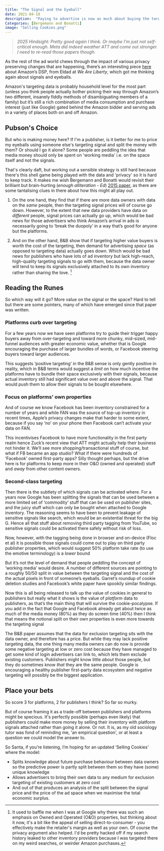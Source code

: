 ```yaml
---
title: "The Signal and the Eyeball"
date: 2021-04-18
description:  "Paying to advertise is now as much about buying the targeting signal as it is the space in front of someone's eyeballs. But how will that play out over the next few years and what's a content owner to do?"
Categories: [Bergemann and Bonatti]
image: "Selling Cookies.png"
---
```


> _2025 Hindsight: Pretty good again I think. Or maybe I'm just not self-critical enough. Meta did indeed weather ATT and come out stronger. I need to re-read those papers though._

As the rest of the ad world chews through the impact of various privacy preserving changes that are happening, there’s an interesting piece [here](https://www.linkedin.com/pulse/what-audiences-inside-amazon-dsp-eldad-sotnick-yogev/) about Amazon’s DSP, from Eldad at *We Are Liberty*, which got me thinking again about signals and eyeballs. 

Amazon's targeting data is probably household level for the most part (unless you think people actually bother picking their way through Amazon’s two different, insanely fiddly methods of disambiguating members of a family) but it’s still a rich combination of media consumption and purchase interest (just like Google) gated behind the Amazon bidder and serving ads in a variety of places both on and off Amazon.

## Pubson's Choice
But who is making money here? If I'm a publisher, is it better for me to price my eyeballs using someone else's targeting signal and split the money with them? Or should I go it alone? Some people are peddling the idea that media money should only be spent on 'working media' i.e. on the space itself and not the signals.

That's clearly daft, but working out a sensible strategy is still hard because there's this shell game being played with the data and 'privacy' so it is hard to keep track. It makes me wish Bergemann and Bonatti would revisit their brilliant but brain-hurting (*enough alliteration - Ed*) [2015 paper](http://www.mit.edu/~bonatti/selling_cookies.pdf), as there are some tantalising clues in there about how this might all play out. 

1. On the one hand, they find that if there are more data owners with data on the *same* people, then the targeting signal prices will of course go down. However, to the extent that new data providers have data on *different* people, signal prices can actually go up, which would be bad news for those advertisers who think Amazon’s arrival in ads is necessarily going to ‘break the duopoly’ in a way that’s good for anyone but the platforms. 

2. And on the other hand, B&B show that if targeting higher value buyers is worth the cost of the targeting, then demand for advertising *space* (as opposed to targeting data) actually goes down. Which would be bad news for publishers who have lots of ad inventory but lack high-reach, high-quality targeting signals to go with them, because the data owner will tend to keep its signals exclusively attached to its own inventory rather than sharing the love. [^1]

## Reading the Runes
So which way will it go? More value on the signal or the space? Hard to tell but there are some pointers, many of which have emerged since that paper was written. 

### Platforms curb over targeting
For a few years now we have seen platforms try to guide their trigger happy buyers away from over-targeting and toward more chunky, mid-sized, mid-funnel audiences with greater economic value, whether that is Google encouraging the purchase of larger bundles of words, or Facebook steering buyers toward larger audiences.

This suggests ‘positive targeting’ in the B&B sense is only gently positive in reality, which in B&B terms would suggest a *limit* on how much incentive the platforms have to bundle their space exclusively with their signals, because actual inventory still had significant value over and above the signal. That would push them to allow their signals to be bought elsewhere. 

### Focus on platforms' own properties
And of course we know Facebook has been inventory constrained for a number of years and while FAN was the source of top-up inventory in recent times, Apple’s privacy changes make that harder to some extent, because if you say ‘no’ on your phone then Facebook can’t activate your data on FAN.

This incentivises Facebook to have more functionality in the first party realm hence Zuck’s recent view that ATT might actually help their business not hinder it. We’ll see more shopping/transactional stuff of course, but what if FB became an app studio? What if there were hundreds of ‘Facebook’ owned first-party apps? Silly thought perhaps, but the drive here is for platforms to keep more in their O&O (owned and operated) stuff and *away* from other content owners. 

### Second-class targeting
Then there is the subtlety of which signals can be activated where. For a years now Google has been splitting the signals that can be used between a more limited set of ‘commodity’ stuff that can be used on publisher sites, and the juicy stuff which can only be bought when attached to Google inventory. The reasoning seems to have been to prevent leakage of sensitive signals like search, which would be an existential threat for the big G. Hence all that stuff about removing third party tagging from YouTube, so  sensitive signals could be activated there safely without risk of loss.

Now, however, with the tagging being done in browser and on-device (Floc et al) it is possible those signals could come out to play on third party publisher properties, which would suggest 50% platform take rate (to use the emotive terminology) is a *lower* bound

But it’s not the level of demand that people peddling the concept of ‘working media’ would desire. A number of different sources are pointing to a roughly 50/50 split in value between the targeting signal and the cost of the actual pixels in front of someone’s eyeballs. Garret’s roundup of cookie deletion studies and Facebook’s white paper have spookily similar findings. 

Now this is all being released to talk up the value of cookies in general to publishers but really what it shows is the value of *platform* data to publishers, as that’s the main thing that will survive the cookie-pocalypse. If you add in the fact that Google and Facebook already get about twice as much of the media money (80%) as they do screen time (40%) then I think that means the notional split on their own properties is even more towards the targeting signal

The B&B paper assumes that the data for exclusion targeting sits with the data owner, and therefore has a price. But while they may lack positive targeting data, the one thing many media owners can do now is provide some negative targeting at low or zero cost because they have managed to get some kind of login advertisers can link to, which lets them exclude existing customers. Publishers might know little *about* those people, but they do sometimes know *that* they are the same people. Google is encouraging a healthy publisher first-party data ecosystem and negative targeting will possibly be the biggest application. 

## Place your bets
So score 3 for platforms, 2 for publishers I think? So far so murky.

But of course framing it as a trade-off between publishers and platforms might be specious. It's perfectly possible (perhaps even likely) that publishers could make more money by selling their inventory with platform signals attached rather than going it alone. Or not. It is, as my old sociology tutor was fond of reminding me, 'an empirical question', or at least a question we could model the answer to. 

So Santa, if you’re listening, I’m hoping for an updated ‘Selling Cookies’ where the model:
- Splits knowledge about future purchase behaviour between data owners so the predictive power is partly split between them so they have (some) unique knowledge
- Allows advertisers to bring their own data to any medium for exclusion targeting of existing customers at zero cost
- And out of that produces an analysis of the split between the signal price and the price of the ad space when we maximise the total economic surplus.

[^1]:  It used to baffle me when I was at Google why there was such an emphasis on Owned and Operated (O&O) properties, but thinking about it now, it's a bit like the appeal of selling direct-to-consumer - you effectively make the retailer's margin as well as your own. Of course the privacy argument also helped. I'd be pretty hacked off if my search history leaked to other inventory providers because I was targeted there on my weird searches, or weirder Amazon purchases.
